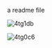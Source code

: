 a readme file

![4tg1db](https://user-images.githubusercontent.com/67180268/104239924-41d80300-5429-11eb-8713-b0014b05ed42.gif)

![4tg0c6](https://user-images.githubusercontent.com/67180268/104239950-4a303e00-5429-11eb-8af2-0fa71270f8c6.gif)
